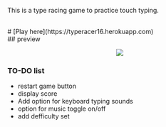 This is a type racing game to practice touch typing. 

   
<br>
# [Play here](https://typeracer16.herokuapp.com)
<br> 
## preview
<p align="center">

<img src="https://user-images.githubusercontent.com/93136950/181100974-fc327d12-646f-41bc-9d03-912931c344d8.png" align="center">
<p>

### TO-DO list
- restart game button 
- display score
- Add option for keyboard typing sounds 
- option for music toggle on/off 
- add defficulty set 


